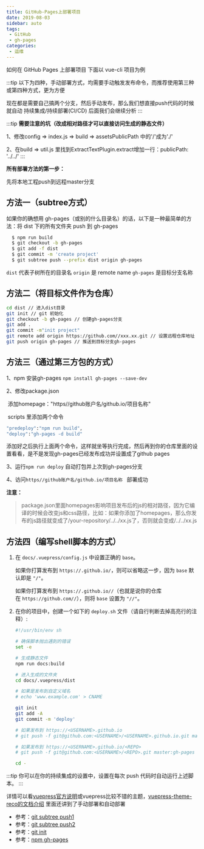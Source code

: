 ```yaml
---
title: GitHub-Pages上部署项目
date: 2019-08-03
sidebar: auto
tags:
 - GitHub
 - gh-pages
categories: 
 - 运维
---
```


如何在 GitHub Pages 上部署项目 下面以 vue-cli 项目为例

:::tip
以下为四种，手动部署方式，均需要手动触发发布命令，而推荐使用第三种或第四种方式，更为方便

现在都是需要自己搞两个分支，然后手动发布，那么我们想直接push代码的时候就自动 持续集成/持续部署(CI/CD) 后面我们会继续分析
:::
<!-- more -->

:::tip
**需要注意的坑（改成相对路径才可以直接访问生成的静态文件）**

 1、修改config => index.js => build => assetsPublicPath 中的'/'成为'./'

 2、在build => util.js 里找到ExtractTextPlugin.extract增加一行：publicPath: '../../'
:::


**所有部署方法的第一步：**

先将本地工程push到远程master分支

## 方法一（subtree方式）

如果你的确想用 gh-pages（或别的什么目录名）的话，以下是一种最简单的方法：将 dist 下的所有文件夹 push 到 gh-pages

```sh
  $ npm run build
  $ git checkout -b gh-pages
  $ git add -f dist
  $ git commit -m 'create project'
  $ git subtree push --prefix dist origin gh-pages
```
`dist` 代表子树所在的目录名
`origin` 是 remote name
`gh-pages` 是目标分支名称

## 方法二（将目标文件作为仓库）

```sh
cd dist // 进入dist目录
git init // git 初始化
git checkout -b gh-pages // 创建gh-pages分支
git add . 
git commit -m"init project"
git remote add origin https://github.com//xxx.xx.git // 设置远程仓库地址
git push origin gh-pages // 推送到目标分支gh-pages
```

## 方法三（通过第三方包的方式）

1、npm 安装gh-pages `npm install gh-pages --save-dev`

2、修改package.json 

​	添加homepage："https//github账户名/github.io/项目名称"

​	scripts 里添加两个命令

```sh
"predeploy":"npm run build",
"deploy":"gh-pages -d build"
```

添加好之后执行上面两个命令，这样就坐等执行完成，然后再到你的仓库里面的设置看看，是不是发现gh-pages已经发布成功并设置成了github pages

3、运行`npm run deploy` 自动打包并上次到gh-pages分支

4、访问`https//github账户名/github.io/项目名称 ` 部署成功

 **注意：**

> package.json里面homepages影响项目发布后的js的相对路径，因为它编译的时候会改变js和css路径，比如：如果你添加了homepages，那么你发布的js路径就变成了/your-repository/../../xx.js了，否则就会变成/../../xx.js

## 方法四（编写shell脚本的方式）

1. 在 `docs/.vuepress/config.js` 中设置正确的 `base`。

   如果你打算发布到 `https://.github.io/`，则可以省略这一步，因为 `base` 默认即是 `"/"`。

   如果你打算发布到 `https://.github.io//`（也就是说你的仓库在 `https://github.com//`），则将 `base` 设置为 `"//"`。

2. 在你的项目中，创建一个如下的 `deploy.sh` 文件（请自行判断去掉高亮行的注释）:

   ```sh
   #!/usr/bin/env sh

   # 确保脚本抛出遇到的错误
   set -e

   # 生成静态文件
   npm run docs:build

   # 进入生成的文件夹
   cd docs/.vuepress/dist

   # 如果是发布到自定义域名
   # echo 'www.example.com' > CNAME

   git init
   git add -A
   git commit -m 'deploy'

   # 如果发布到 https://<USERNAME>.github.io
   # git push -f git@github.com:<USERNAME>/<USERNAME>.github.io.git master

   # 如果发布到 https://<USERNAME>.github.io/<REPO>
   # git push -f git@github.com:<USERNAME>/<REPO>.git master:gh-pages

   cd -
   ```
:::tip
你可以在你的持续集成的设置中，设置在每次 push 代码时自动运行上述脚本。
:::


详情可以看[vuepress官方说明](https://www.vuepress.cn/guide/deploy.html#github-pages)或vuepress比较不错的主题，[vuepress-theme-reco的文档介绍](https://vuepress-theme-reco.recoluan.com/views/other/deploy.html#github) 里面还讲到了手动部署和自动部署



- 参考：[git subtree push1](https://www.jianshu.com/p/cc053119f119)
- 参考：[git subtree push2](https://segmentfault.com/q/1010000007913675?_ea=1490992)
- 参考：[git init](https://blog.csdn.net/nqmysbd/article/details/88764425)
- 参考：[npm gh-pages](https://segmentfault.com/a/1190000010672318)